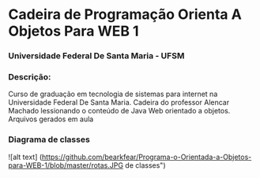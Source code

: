 # Cadeira de Programação Orienta A Objetos Para WEB 1
### Universidade Federal De Santa Maria - UFSM

### Descrição: 
Curso de graduação em tecnologia de sistemas para internet na Universidade Federal De Santa Maria. 
Cadeira do professor Alencar Machado lessionando o conteúdo de Java Web orientado a objetos.
Arquivos gerados em aula

### Diagrama de classes
![alt text] (https://github.com/bearkfear/Programa-o-Orientada-a-Objetos-para-WEB-1/blob/master/rotas.JPG de classes")
